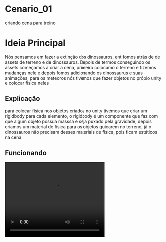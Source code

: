 # Cenario_01
criando cena para treino

<h1>Ideia Principal</h1>
<p>Nós pensamos em fazer a extinção dos dinossauros, ent fomos atrás de de assets de terreno e de dinossauros. Depois de termos conseguindo os assets começamos a criar a cena, primeiro colocamo o terreno e fizemos mudanças nele e depois fomos adicionando os dinossaurus e suas animações, para os meteoros nós tivemos que fazer objetos no própio unity e colocar física neles</p>

<h2>Explicação</h2>
<p>para colocar física nos objetos criados no unity tivemos que criar um rigidbody para cada elemento, o rigidbody é um componente que faz com que algum objeto possua masssa e seja puxado pela gravidade, depois criamos um material de física para os objetos quicarem no terreno, já o dinossauros não precisam desses materiais de física, pois ficam estáticos na cena</p>

<h2>Funcionando</h2>
<video width="320" height="240" controls>
  <source src="(https://github.com/hudson12345/Cenario_01/blob/main/Cena1.mkv)" type="video/mkv">
</video>
